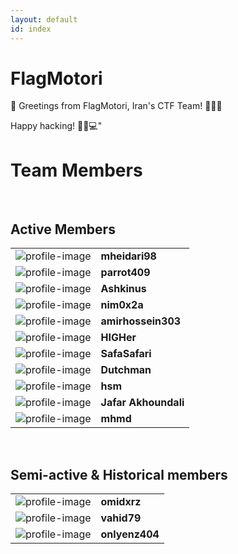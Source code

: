 ```yaml
---
layout: default
id: index
---
```


# FlagMotori

🚩 Greetings from FlagMotori, Iran's CTF Team! 🏴‍☠️🚀

Happy hacking! 🏴‍☠️💻"
<br>

# Team Members

<br>

## Active Members

| | |
| :----------------------------------------------------: | :---------------------------------------------------------- |
| <img src="assets/profile/mheidari98.jpg" class="profile-image" alt="profile-image"  /> | **mheidari98**<br /> <span id='mheidari98'></span> |
| <img src="assets/profile/parrot409.jpg" class="profile-image" alt="profile-image"  /> | **parrot409**<br /> <span id='parrot409'></span> |
| <img src="assets/profile/0xashkan.jpg" class="profile-image" alt="profile-image"  /> | **Ashkinus**<br /> <span id='0xashkan'></span> |
| <img src="assets/profile/nim0x2a.jpg" class="profile-image" alt="profile-image"  /> | **nim0x2a**<br /> <span id='nim0x2a'></span> |
| <img src="assets/profile/amirhossein303.jpg" class="profile-image" alt="profile-image"  /> | **amirhossein303**<br /> <span id='amirhossein303'></span> |
| <img src="assets/profile/high0101.jpg" class="profile-image" alt="profile-image"  /> | **HIGHer**<br /> <span id='high0101'></span> |
| <img src="assets/profile/safasafari.jpg" class="profile-image" alt="profile-image"  /> | **SafaSafari**<br /> <span id='safasafari'></span> |
| <img src="assets/profile/amkamir82.jpg" class="profile-image" alt="profile-image"  /> | **Dutchman**<br /> <span id='amkamir82'></span> |
| <img src="assets/profile/houramor.jpg" class="profile-image" alt="profile-image"  /> | **hsm**<br /> <span id='houramor'></span> |
| <img src="assets/profile/jafarakhoundali.jpg" class="profile-image" alt="profile-image"  /> | **Jafar Akhoundali**<br /> <span id='jafarakhoundali'></span> |
| <img src="assets/profile/mhmd.jpg" class="profile-image" alt="profile-image"  /> | **mhmd**<br /> <span id='mhmd'></span> |

<br>

## Semi-active & Historical members

| | |
| :----------------------------------------------------: | :---------------------------------------------------------- |
| <img src="assets/profile/omidxrz.jpg" class="profile-image" alt="profile-image"  /> | **omidxrz**<br /> <span id='omidxrz'></span> |
| <img src="assets/profile/vahid79.jpg" class="profile-image" alt="profile-image"  /> | **vahid79**<br /> <span id='vahid79'></span> |
| <img src="assets/profile/onlyenz404.jpg" class="profile-image" alt="profile-image"  /> | **onlyenz404**<br /> <span id='onlyenz404'></span> |